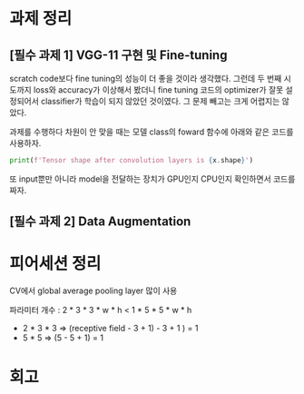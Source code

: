 # 과제 정리
## [필수 과제 1] VGG-11 구현 및 Fine-tuning

scratch code보다 fine tuning의 성능이 더 좋을 것이라 생각했다. 그런데 두 번째 시도까지 loss와 accuracy가 이상해서 봤더니 fine tuning 코드의 optimizer가 잘못 설정되어서 classifier가 학습이 되지 않았던 것이였다. 그 문제 빼고는 크게 어렵지는 않았다.

과제를 수행하다 차원이 안 맞을 때는 모델 class의 foward 함수에 아래와 같은 코드를 사용하자.

```python
print(f'Tensor shape after convolution layers is {x.shape}')
```

또 input뿐만 아니라 model을 전달하는 장치가 GPU인지 CPU인지 확인하면서 코드를 짜자.


## [필수 과제 2] Data Augmentation




# 피어세션 정리

CV에서 global average pooling layer 많이 사용

파라미터 개수 : 2 * 3 * 3 * w * h < 1 * 5 * 5 * w * h
- 2 * 3 * 3 => (receptive field - 3 + 1) - 3 + 1 ) = 1
- 5 * 5 => (5 - 5 + 1) = 1
 

# 회고 